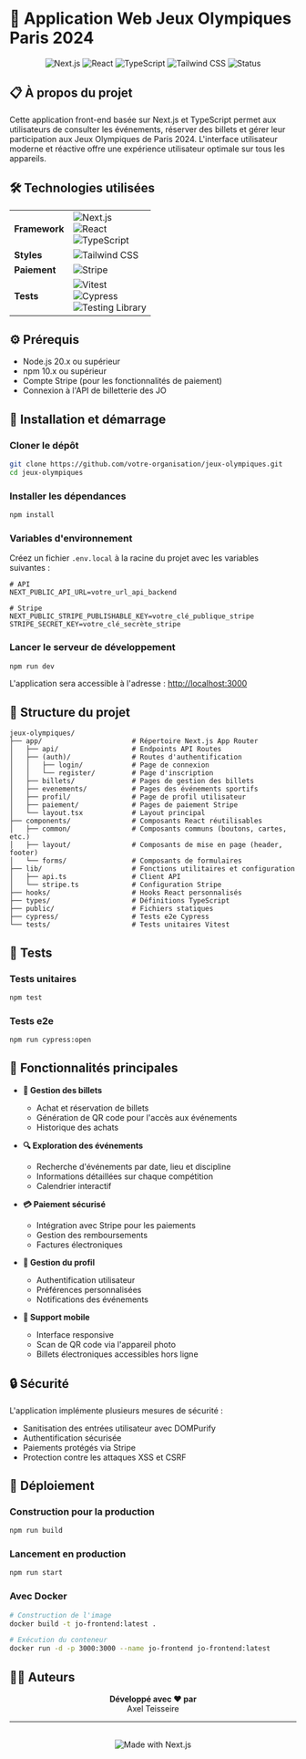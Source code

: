 # 🏅 Application Web Jeux Olympiques Paris 2024

<div align="center">
  <img src="https://img.shields.io/badge/Next.js-15.2.4-black" alt="Next.js"/>
  <img src="https://img.shields.io/badge/React-19.0.0-blue" alt="React"/>
  <img src="https://img.shields.io/badge/TypeScript-5-3178C6" alt="TypeScript"/>
  <img src="https://img.shields.io/badge/Tailwind-4-06B6D4" alt="Tailwind CSS"/>
  <img src="https://img.shields.io/badge/Status-En%20développement-yellow" alt="Status"/>
</div>

## 📋 À propos du projet

Cette application front-end basée sur Next.js et TypeScript permet aux utilisateurs de consulter les événements, réserver des billets et gérer leur participation aux Jeux Olympiques de Paris 2024. L'interface utilisateur moderne et réactive offre une expérience utilisateur optimale sur tous les appareils.

## 🛠️ Technologies utilisées

<table>
  <tr>
    <td><strong>Framework</strong></td>
    <td>
      <img src="https://img.shields.io/badge/Next.js-15.2.4-black" alt="Next.js"/><br/>
      <img src="https://img.shields.io/badge/React-19.0.0-blue" alt="React"/><br/>
      <img src="https://img.shields.io/badge/TypeScript-5-3178C6" alt="TypeScript"/>
    </td>
  </tr>
  <tr>
    <td><strong>Styles</strong></td>
    <td>
      <img src="https://img.shields.io/badge/Tailwind%20CSS-4-06B6D4" alt="Tailwind CSS"/>
    </td>
  </tr>
  <tr>
    <td><strong>Paiement</strong></td>
    <td>
      <img src="https://img.shields.io/badge/Stripe-7.3.0-6772E5" alt="Stripe"/>
    </td>
  </tr>
  <tr>
    <td><strong>Tests</strong></td>
    <td>
      <img src="https://img.shields.io/badge/Vitest-3.1.1-6E9F18" alt="Vitest"/><br/>
      <img src="https://img.shields.io/badge/Cypress-14.3.0-17202C" alt="Cypress"/><br/>
      <img src="https://img.shields.io/badge/Testing%20Library-16.3.0-E33332" alt="Testing Library"/>
    </td>
  </tr>
</table>

## ⚙️ Prérequis

- Node.js 20.x ou supérieur
- npm 10.x ou supérieur
- Compte Stripe (pour les fonctionnalités de paiement)
- Connexion à l'API de billetterie des JO 

## 🚀 Installation et démarrage

### Cloner le dépôt
```bash
git clone https://github.com/votre-organisation/jeux-olympiques.git
cd jeux-olympiques
```

### Installer les dépendances
```bash
npm install
```

### Variables d'environnement
Créez un fichier `.env.local` à la racine du projet avec les variables suivantes :

```env
# API
NEXT_PUBLIC_API_URL=votre_url_api_backend

# Stripe
NEXT_PUBLIC_STRIPE_PUBLISHABLE_KEY=votre_clé_publique_stripe
STRIPE_SECRET_KEY=votre_clé_secrète_stripe
```

### Lancer le serveur de développement
```bash
npm run dev
```

L'application sera accessible à l'adresse : [http://localhost:3000](http://localhost:3000)

## 📁 Structure du projet

```
jeux-olympiques/
├── app/                      # Répertoire Next.js App Router
│   ├── api/                  # Endpoints API Routes
│   ├── (auth)/               # Routes d'authentification 
│   │   ├── login/            # Page de connexion
│   │   └── register/         # Page d'inscription
│   ├── billets/              # Pages de gestion des billets
│   ├── evenements/           # Pages des événements sportifs
│   ├── profil/               # Page de profil utilisateur
│   ├── paiement/             # Pages de paiement Stripe
│   └── layout.tsx            # Layout principal
├── components/               # Composants React réutilisables
│   ├── common/               # Composants communs (boutons, cartes, etc.)
│   ├── layout/               # Composants de mise en page (header, footer)
│   └── forms/                # Composants de formulaires 
├── lib/                      # Fonctions utilitaires et configuration
│   ├── api.ts                # Client API
│   └── stripe.ts             # Configuration Stripe
├── hooks/                    # Hooks React personnalisés
├── types/                    # Définitions TypeScript
├── public/                   # Fichiers statiques
├── cypress/                  # Tests e2e Cypress
└── tests/                    # Tests unitaires Vitest
```

## 🧪 Tests

### Tests unitaires
```bash
npm test
```

### Tests e2e
```bash
npm run cypress:open
```

## 📱 Fonctionnalités principales

- **🎫 Gestion des billets**
  - Achat et réservation de billets
  - Génération de QR code pour l'accès aux événements
  - Historique des achats

- **🔍 Exploration des événements**
  - Recherche d'événements par date, lieu et discipline
  - Informations détaillées sur chaque compétition
  - Calendrier interactif

- **💳 Paiement sécurisé**
  - Intégration avec Stripe pour les paiements
  - Gestion des remboursements
  - Factures électroniques

- **👤 Gestion du profil**
  - Authentification utilisateur
  - Préférences personnalisées
  - Notifications des événements

- **📱 Support mobile**
  - Interface responsive
  - Scan de QR code via l'appareil photo
  - Billets électroniques accessibles hors ligne

## 🔒 Sécurité

L'application implémente plusieurs mesures de sécurité :

- Sanitisation des entrées utilisateur avec DOMPurify
- Authentification sécurisée
- Paiements protégés via Stripe
- Protection contre les attaques XSS et CSRF

## 🚀 Déploiement

### Construction pour la production
```bash
npm run build
```

### Lancement en production
```bash
npm run start
```

### Avec Docker
```bash
# Construction de l'image
docker build -t jo-frontend:latest .

# Exécution du conteneur
docker run -d -p 3000:3000 --name jo-frontend jo-frontend:latest
```

## 👨‍💻 Auteurs

<div align="center">
  <strong>Développé avec ❤️ par</strong>
  <br>
  Axel Teisseire
</div>

---

<div align="center">
  <br>
  <img src="https://img.shields.io/badge/Made%20with-Next.js-black" alt="Made with Next.js"/>
</div>
